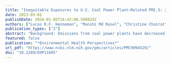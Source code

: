```yaml
---
title: "Inequitable Exposures to U.S. Coal Power Plant–Related PM2.5: 22 Years and Counting"
date: 2023-03-01
publishDate: 2024-01-05T16:42:00.569824Z
authors: ["Lucas R.F. Henneman", "Munshi Md Rasel", "Christine Choirat", "Susan C. Anenberg", "Corwin Zigler"]
publication_types: ["2"]
abstract: "Background: Emissions from coal power plants have decreased over recent decades due to regulations and economics affecting costs of providing electricity generated by coal vis-à-vis its alternatives. These changes have improved regional air quality, but questions remain about whether benefits have accrued equitably across population groups.  Objectives: We aimed to quantify nationwide long-term changes in exposure to particulate matter (PM) with an aerodynamic diameter ≤2.5μm (PM2.5) associated with coal power plant SO2 emissions. We linked exposure reductions with three specific actions taken at individual power plants: scrubber installations, reduced operations, and retirements. We assessed how emissions changes in different locations have influenced exposure inequities, extending previous source-specific environmental justice analyses by accounting for location-specific differences in racial/ethnic population distributions.  Methods: We developed a data set of annual PM2.5 source impacts (“coal PM2.5”) associated with SO2 emissions at each of 1,237 U.S. coal-fired power plants across 1999–2020. We linked population-weighted exposure with information about each coal unit’s operational and emissions-control status. We calculate changes in both relative and absolute exposure differences across demographic groups.  Results: Nationwide population-weighted coal PM2.5 declined from 1.96μg/m3 in 1999 to 0.06 μg/m3 in 2020. Between 2007 and 2010, most of the exposure reduction is attributable to SO2 scrubber installations, and after 2010 most of the decrease is attributable to retirements. Black populations in the South and North Central United States and Native American populations in the western United States were inequitably exposed early in the study period. Although inequities decreased with falling emissions, facilities in states across the North Central United States continue to inequitably expose Black populations, and Native populations are inequitably exposed to emissions from facilities in the West.  Discussion: We show that air quality controls, operational adjustments, and retirements since 1999 led to reduced exposure to coal power plant related PM2.5. Reduced exposure improved equity overall, but some populations continue to be inequitably exposed to PM2.5 associated with facilities in the North Central and western United States. https://doi.org/10.1289/EHP11605"
featured: false
publication: "*Environmental Health Perspectives*"
url_pdf: "https://www.ncbi.nlm.nih.gov/pmc/articles/PMC9994529/"
doi: "10.1289/EHP11605"
---
```


